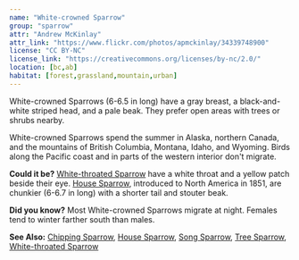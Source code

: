 ```yaml
---
name: "White-crowned Sparrow"
group: "sparrow"
attr: "Andrew McKinlay"
attr_link: "https://www.flickr.com/photos/apmckinlay/34339748900"
license: "CC BY-NC"
license_link: "https://creativecommons.org/licenses/by-nc/2.0/"
location: [bc,ab]
habitat: [forest,grassland,mountain,urban]
---
```

White-crowned Sparrows (6-6.5 in long) have a gray breast, a black-and-white striped head, and a pale beak. They prefer open areas with trees or shrubs nearby.

White-crowned Sparrows spend the summer in Alaska, northern Canada, and the mountains of British Columbia, Montana, Idaho, and Wyoming. Birds along the Pacific coast and in parts of the western interior don't migrate.

**Could it be?** [White-throated Sparrow](/birds/whitetspar/) have a white throat and a yellow patch beside their eye. [House Sparrow](/birds/houspar/), introduced to North America in 1851, are chunkier (6-6.7 in long) with a shorter tail and stouter beak.

**Did you know?** Most White-crowned Sparrows migrate at night. Females tend to winter farther south than males.

<!-- generated, do not edit -->
**See Also:**
[Chipping Sparrow](/birds/chipspar/),
[House Sparrow](/birds/houspar/),
[Song Sparrow](/birds/songspar/),
[Tree Sparrow](/birds/treespar/),
[White-throated Sparrow](/birds/whitetspar/)
